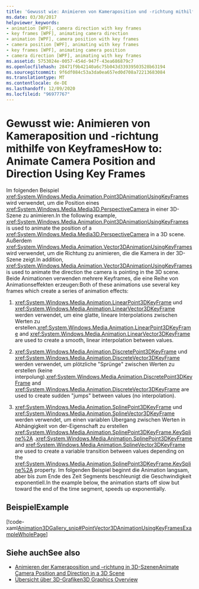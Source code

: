 ```yaml
---
title: 'Gewusst wie: Animieren von Kameraposition und -richtung mithilfe von Keyframes'
ms.date: 03/30/2017
helpviewer_keywords:
- animation [WPF], camera direction with key frames
- key frames [WPF], animating camera direction
- animation [WPF], camera position with key frames
- camera position [WPF], animating with key frames
- key frames [WPF], animating camera position
- camera direction [WPF], animating with key frames
ms.assetid: 5753024e-0057-454d-947f-43ea686879c7
ms.openlocfilehash: 28471f9b42140a6c75b043d33939503528b63194
ms.sourcegitcommit: 9f6df084c53a3da0ea657ed0d708a72213683084
ms.translationtype: MT
ms.contentlocale: de-DE
ms.lasthandoff: 12/09/2020
ms.locfileid: "96977767"
---
```

# <a name="how-to-animate-camera-position-and-direction-using-key-frames"></a><span data-ttu-id="f7dc4-102">Gewusst wie: Animieren von Kameraposition und -richtung mithilfe von Keyframes</span><span class="sxs-lookup"><span data-stu-id="f7dc4-102">How to: Animate Camera Position and Direction Using Key Frames</span></span>
<span data-ttu-id="f7dc4-103">Im folgenden Beispiel <xref:System.Windows.Media.Animation.Point3DAnimationUsingKeyFrames> wird verwendet, um die Position eines <xref:System.Windows.Media.Media3D.PerspectiveCamera> in einer 3D-Szene zu animieren.</span><span class="sxs-lookup"><span data-stu-id="f7dc4-103">In the following example, <xref:System.Windows.Media.Animation.Point3DAnimationUsingKeyFrames> is used to animate the position of a <xref:System.Windows.Media.Media3D.PerspectiveCamera> in a 3D scene.</span></span> <span data-ttu-id="f7dc4-104">Außerdem <xref:System.Windows.Media.Animation.Vector3DAnimationUsingKeyFrames> wird verwendet, um die Richtung zu animieren, die die Kamera in der 3D-Szene zeigt.</span><span class="sxs-lookup"><span data-stu-id="f7dc4-104">In addition, <xref:System.Windows.Media.Animation.Vector3DAnimationUsingKeyFrames> is used to animate the direction the camera is pointing in the 3D scene.</span></span> <span data-ttu-id="f7dc4-105">Beide Animationen verwenden mehrere Keyframes, die eine Reihe von Animationseffekten erzeugen:</span><span class="sxs-lookup"><span data-stu-id="f7dc4-105">Both of these animations use several key frames which create a series of animation effects:</span></span>  
  
1. <span data-ttu-id="f7dc4-106"><xref:System.Windows.Media.Animation.LinearPoint3DKeyFrame> und <xref:System.Windows.Media.Animation.LinearVector3DKeyFrame> werden verwendet, um eine glatte, lineare Interpolations zwischen Werten zu erstellen.</span><span class="sxs-lookup"><span data-stu-id="f7dc4-106"><xref:System.Windows.Media.Animation.LinearPoint3DKeyFrame> and <xref:System.Windows.Media.Animation.LinearVector3DKeyFrame> are used to create a smooth, linear interpolation between values.</span></span>  
  
2. <span data-ttu-id="f7dc4-107"><xref:System.Windows.Media.Animation.DiscretePoint3DKeyFrame> und <xref:System.Windows.Media.Animation.DiscreteVector3DKeyFrame> werden verwendet, um plötzliche "Sprünge" zwischen Werten zu erstellen (keine interpolung).</span><span class="sxs-lookup"><span data-stu-id="f7dc4-107"><xref:System.Windows.Media.Animation.DiscretePoint3DKeyFrame> and <xref:System.Windows.Media.Animation.DiscreteVector3DKeyFrame> are used to create sudden "jumps" between values (no interpolation).</span></span>  
  
3. <span data-ttu-id="f7dc4-108"><xref:System.Windows.Media.Animation.SplinePoint3DKeyFrame> und <xref:System.Windows.Media.Animation.SplineVector3DKeyFrame> werden verwendet, um einen variablen Übergang zwischen Werten in Abhängigkeit von der-Eigenschaft zu erstellen <xref:System.Windows.Media.Animation.SplinePoint3DKeyFrame.KeySpline%2A> .</span><span class="sxs-lookup"><span data-stu-id="f7dc4-108"><xref:System.Windows.Media.Animation.SplinePoint3DKeyFrame> and <xref:System.Windows.Media.Animation.SplineVector3DKeyFrame> are used to create a variable transition between values depending on the <xref:System.Windows.Media.Animation.SplinePoint3DKeyFrame.KeySpline%2A> property.</span></span> <span data-ttu-id="f7dc4-109">Im folgenden Beispiel beginnt die Animation langsam, aber bis zum Ende des Zeit Segments beschleunigt die Geschwindigkeit exponentiell.</span><span class="sxs-lookup"><span data-stu-id="f7dc4-109">In the example below, the animation starts off slow but toward the end of the time segment, speeds up exponentially.</span></span>  
  
## <a name="example"></a><span data-ttu-id="f7dc4-110">Beispiel</span><span class="sxs-lookup"><span data-stu-id="f7dc4-110">Example</span></span>  
 [!code-xaml[Animation3DGallery_snip#PointVector3DAnimationUsingKeyFramesExampleWholePage](~/samples/snippets/csharp/VS_Snippets_Wpf/Animation3DGallery_snip/CS/PointVector3DAnimationUsingKeyFramesExample.xaml#pointvector3danimationusingkeyframesexamplewholepage)]  
  
## <a name="see-also"></a><span data-ttu-id="f7dc4-111">Siehe auch</span><span class="sxs-lookup"><span data-stu-id="f7dc4-111">See also</span></span>

- [<span data-ttu-id="f7dc4-112">Animieren der Kameraposition und –richtung in 3D-Szenen</span><span class="sxs-lookup"><span data-stu-id="f7dc4-112">Animate Camera Position and Direction in a 3D Scene</span></span>](how-to-animate-camera-position-and-direction-in-a-3d-scene.md)
- [<span data-ttu-id="f7dc4-113">Übersicht über 3D-Grafiken</span><span class="sxs-lookup"><span data-stu-id="f7dc4-113">3D Graphics Overview</span></span>](3-d-graphics-overview.md)
